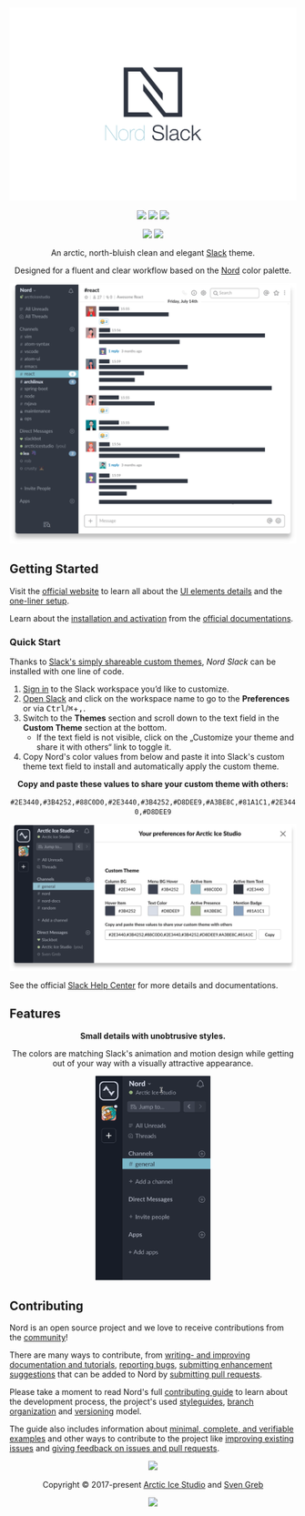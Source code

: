 <p align="center"><a href="https://www.nordtheme.com/ports/slack" target="_blank"><img src="https://raw.githubusercontent.com/arcticicestudio/nord-docs/develop/assets/images/ports/slack/repository-hero.svg?sanitize=true"/></a></p>

<p align="center"><a href="https://github.com/arcticicestudio/nord-slack/releases/latest" target="_blank"><img src="https://img.shields.io/github/release/arcticicestudio/nord-slack.svg?style=flat-square&label=Release&logo=github&logoColor=eceff4&colorA=4c566a&colorB=88c0d0"/></a> <a href="https://www.nordtheme.com/docs/ports/slack" target="_blank"><img src="https://img.shields.io/github/release/arcticicestudio/nord-slack.svg?style=flat-square&label=Docs&colorA=4c566a&colorB=88c0d0&logo=data%3Aimage%2Fsvg%2Bxml%3Bbase64%2CPHN2ZyB4bWxucz0iaHR0cDovL3d3dy53My5vcmcvMjAwMC9zdmciIHdpZHRoPSIxNiIgaGVpZ2h0PSIxNiI%2BCiAgICA8cGF0aCBmaWxsPSIjZDhkZWU5IiBkPSJNMTMuNzQ2IDIuODEzYS42Ny42NyAwIDAgMC0uNTU5LS4xMzNMOCAzLjg0OGwtNS4xODgtMS4xOGEuNjY5LjY2OSAwIDAgMC0uNTcuMTMzLjY3Ny42NzcgMCAwIDAtLjI0Mi41MzF2OC4xMzNjLS4wMDguMzIuMjEuNTk4LjUyLjY2OGw1LjMzMiAxLjE5OWguMjk2bDUuMzMyLTEuMmEuNjY4LjY2OCAwIDAgMCAuNTItLjY2N1YzLjMzMmEuNjU5LjY1OSAwIDAgMC0uMjU0LS41MnpNMy4zMzIgNC4xNjhsNCAuODk4djYuNzY2bC00LS44OTh6bTkuMzM2IDYuNzY2bC00IC44OThWNS4wNjZsNC0uODk4em0wIDAiLz4KPC9zdmc%2BCg%3D%3D"/></a> <a href="https://github.com/arcticicestudio/nord-slack/blob/master/CHANGELOG.md" target="_blank"><img src="https://img.shields.io/github/release/arcticicestudio/nord-slack.svg?style=flat-square&label=Changelog&logo=github&logoColor=eceff4&colorA=4c566a&colorB=88c0d0"/></a></p>

<p align="center"><a href="https://github.com/arcticicestudio/styleguide-markdown/releases/latest" target="_blank"><img src="https://img.shields.io/github/release/arcticicestudio/styleguide-markdown.svg?style=flat-square&label=Markdown%20Style%20Guide&colorA=4c566a&colorB=88c0d0&logo=data%3Aimage%2Fsvg%2Bxml%3Bbase64%2CPHN2ZyB4bWxucz0iaHR0cDovL3d3dy53My5vcmcvMjAwMC9zdmciIHdpZHRoPSIzOSIgaGVpZ2h0PSIzOSIgdmlld0JveD0iMCAwIDM5IDM5Ij48cGF0aCBmaWxsPSJub25lIiBzdHJva2U9IiNEOERFRTkiIHN0cm9rZS13aWR0aD0iMyIgc3Ryb2tlLW1pdGVybGltaXQ9IjEwIiBkPSJNMS41IDEuNWgzNnYzNmgtMzZ6Ii8%2BPHBhdGggZmlsbD0iI0Q4REVFOSIgZD0iTTIwLjY4MyAyNS42NTVsNS44NzItMTMuNDhoLjU2Nmw1Ljg3MyAxMy40OGgtMS45OTZsLTQuMTU5LTEwLjA1Ni00LjE2MSAxMC4wNTZoLTEuOTk1em0tMi42OTYgMGwtMTMuNDgtNS44NzJ2LS41NjZsMTMuNDgtNS44NzJ2MS45OTVMNy45MzEgMTkuNWwxMC4wNTYgNC4xNnoiLz48L3N2Zz4%3D"/></a> <a href="https://github.com/arcticicestudio/styleguide-git/releases/latest" target="_blank"><img src="https://img.shields.io/github/release/arcticicestudio/styleguide-git.svg?style=flat-square&label=Git%20Style%20Guide&logoColor=eceff4&colorA=4c566a&colorB=88c0d0&logo=git"/></a></p>

<p align="center">An arctic, north-bluish clean and elegant <a href="https://slack.com" target="_blank">Slack</a> theme.</p>

<p align="center">Designed for a fluent and clear workflow based on the <a href="https://www.nordtheme.com" target="_blank">Nord</a> color palette.</p>

<p align="center"><a href="https://www.nordtheme.com/ports/slack" target="_blank"><img src="https://raw.githubusercontent.com/arcticicestudio/nord-docs/develop/assets/images/ports/slack/overview.png"/></a></p>

## Getting Started

Visit the [official website][nord-home] to learn all about the [UI elements details][nord-home#ui-elements] and the [one-liner setup][nord-home#setup].

Learn about the [installation and activation][nord-docs-install] from the [official documentations][nord-docs-home].

### Quick Start

Thanks to [Slack's simply shareable custom themes][slk-help-themes], _Nord Slack_ can be installed with one line of code.

1. [Sign in][slk-help-sign_in] to the Slack workspace you’d like to customize.
2. [Open Slack](slack://open) and click on the workspace name to go to the **Preferences** or via <kbd>Ctrl</kbd>/<kbd>⌘</kbd>+<kbd>,</kbd>.
3. Switch to the **Themes** section and scroll down to the text field in the **Custom Theme** section at the bottom.
   - If the text field is not visible, click on the „Customize your theme and share it with others“ link to toggle it.
4. Copy Nord's color values from below and paste it into Slack's custom theme text field to install and automatically apply the custom theme.

<div align="center"><p><strong>Copy and paste these values to share your custom theme with others:</strong></p></div>
<p align="center"><code>#2E3440,#3B4252,#88C0D0,#2E3440,#3B4252,#D8DEE9,#A3BE8C,#81A1C1,#2E3440,#D8DEE9</code></p>

<p align="center"><a href="https://www.nordtheme.com/ports/slack" target="_blank"><img src="https://raw.githubusercontent.com/arcticicestudio/nord-docs/develop/assets/images/ports/slack/slack-theme-config.png" alt="Screenshot showing the workspace preferences UI to install and activate custom themes"/></a></p>

See the official [Slack Help Center][slk-help] for more details and documentations.

## Features

<div align="center"><p><strong>Small details with unobtrusive styles.</strong></p><p>The colors are matching Slack&apos;s animation and motion design while getting out of your way with a visually attractive appearance.</p></div>

<p align="center"><a href="https://www.nordtheme.com/ports/slack#ui-elements"><img src="https://raw.githubusercontent.com/arcticicestudio/nord-docs/develop/assets/images/ports/slack/ui-details-sidebar-hover.gif" width="40%"/></a></p>

## Contributing

Nord is an open source project and we love to receive contributions from the [community][nord-comm]!

There are many ways to contribute, from [writing- and improving documentation and tutorials][nord-contrib-guide-docs], [reporting bugs][nord-contrib-guide-bugs], [submitting enhancement suggestions][nord-contrib-guide-enhance] that can be added to Nord by [submitting pull requests][nord-contrib-guide-pr].

Please take a moment to read Nord's full [contributing guide][nord-contrib-guide] to learn about the development process, the project's used [styleguides][nord-contrib-guide-styles], [branch organization][nord-contrib-guide-branching] and [versioning][nord-contrib-guide-versioning] model.

The guide also includes information about [minimal, complete, and verifiable examples][nord-contrib-guide-mcve] and other ways to contribute to the project like [improving existing issues][nord-contrib-guide-impr-issues] and [giving feedback on issues and pull requests][nord-contrib-guide-feedback].

<p align="center"><img src="https://raw.githubusercontent.com/arcticicestudio/nord-docs/develop/assets/images/nord/repository-footer-separator.svg?sanitize=true" /></p>

<p align="center">Copyright &copy; 2017-present <a href="https://www.arcticicestudio.com" target="_blank">Arctic Ice Studio</a> and <a href="https://www.svengreb.de" target="_blank">Sven Greb</a></p>

<p align="center"><a href="https://github.com/arcticicestudio/nord-slack/blob/master/LICENSE.md"><img src="https://img.shields.io/static/v1.svg?style=flat-square&label=License&message=MIT&logoColor=eceff4&logo=github&colorA=4c566a&colorB=88c0d0"/></a></p>

[nord-comm]: https://www.nordtheme.com/community
[nord-contrib-guide-branching]: https://github.com/arcticicestudio/nord/blob/develop/CONTRIBUTING.md#branch-organization
[nord-contrib-guide-bugs]: https://github.com/arcticicestudio/nord/blob/develop/CONTRIBUTING.md#bug-reports
[nord-contrib-guide-docs]: https://github.com/arcticicestudio/nord/blob/develop/CONTRIBUTING.md#documentations
[nord-contrib-guide-enhance]: https://github.com/arcticicestudio/nord/blob/develop/CONTRIBUTING.md#enhancement-suggestions
[nord-contrib-guide-feedback]: https://github.com/arcticicestudio/nord/blob/develop/CONTRIBUTING.md#give-feedback-on-issues-and-pull-requests
[nord-contrib-guide-impr-issues]: https://github.com/arcticicestudio/nord/blob/develop/CONTRIBUTING.md#improve-issues
[nord-contrib-guide-mcve]: https://github.com/arcticicestudio/nord/blob/develop/CONTRIBUTING.md#mcve
[nord-contrib-guide-pr]: https://github.com/arcticicestudio/nord/blob/develop/CONTRIBUTING.md#pull-requests
[nord-contrib-guide-styles]: https://github.com/arcticicestudio/nord/blob/develop/CONTRIBUTING.md#styleguides
[nord-contrib-guide-versioning]: https://github.com/arcticicestudio/nord/blob/develop/CONTRIBUTING.md#versioning
[nord-contrib-guide]: https://github.com/arcticicestudio/nord/blob/develop/CONTRIBUTING.md
[nord-docs-home]: https://www.nordtheme.com/docs/ports/slack
[nord-docs-install]: https://www.nordtheme.com/docs/ports/slack/installation
[nord-home]: https://www.nordtheme.com/ports/slack
[nord-home#setup]: https://www.nordtheme.com/ports/slack#setup
[nord-home#ui-elements]: https://www.nordtheme.com/ports/slack#ui-elements
[slk-help-sign_in]: https://get.slack.help/hc/articles/212681477-Sign-in-to-Slack
[slk-help-themes]: https://get.slack.help/hc/articles/205166337-Customize-your-Slack-theme
[slk-help]: https://get.slack.help/hc
